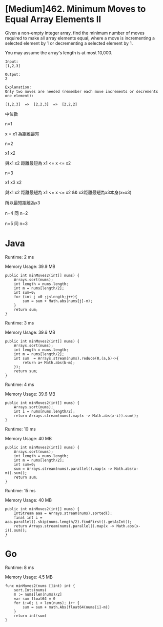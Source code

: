 # [Medium]462. Minimum Moves to Equal Array Elements II
Given a non-empty integer array, find the minimum number of moves required to make all array elements equal, where a move is incrementing a selected element by 1 or decrementing a selected element by 1.

You may assume the array's length is at most 10,000.

    Input:
    [1,2,3]

    Output:
    2

    Explanation:
    Only two moves are needed (remember each move increments or decrements one element):

    [1,2,3]  =>  [2,2,3]  =>  [2,2,2]





中位數

n=1

x = x1 為距離最短


n=2

x1 x2

與x1 x2 距離最短為 x1 <= x <= x2


n=3

x1 x3 x2

與x1 x2 距離最短為 x1 <= x <= x2 && x3距離最短為x3本身(x=x3)

所以最短距離為x3


n=4 同 n=2


n=5 同 n=3

# Java
Runtime: 2 ms

Memory Usage: 39.9 MB

    public int minMoves2(int[] nums) {
        Arrays.sort(nums);
        int length = nums.length;
        int m = nums[length/2];
        int sum=0;
        for (int j =0 ;j<length;j++){
            sum = sum + Math.abs(nums[j]-m);
        }
        return sum;
    }
    
Runtime: 3 ms

Memory Usage: 39.6 MB  

    public int minMoves2(int[] nums) {
        Arrays.sort(nums);
        int length = nums.length;
        int m = nums[length/2];
        int sum  = Arrays.stream(nums).reduce(0,(a,b)->{
            return a+ Math.abs(b-m);
        });
        return sum;
    }
    
Runtime: 4 ms

Memory Usage: 39.6 MB

    public int minMoves2(int[] nums) {
        Arrays.sort(nums);
        int i = nums[nums.length/2];
        return Arrays.stream(nums).map(x -> Math.abs(x-i)).sum();
    }


Runtime: 10 ms

Memory Usage: 40 MB 

    public int minMoves2(int[] nums) {
        Arrays.sort(nums);
        int length = nums.length;
        int m = nums[length/2];        
        int sum=0;
        sum = Arrays.stream(nums).parallel().map(x -> Math.abs(x-m)).sum();
        return sum;
    }

Runtime: 15 ms

Memory Usage: 40 MB

    public int minMoves2(int[] nums) {
        IntStream aaa = Arrays.stream(nums).sorted();
        final int i = aaa.parallel().skip(nums.length/2).findFirst().getAsInt();
        return Arrays.stream(nums).parallel().map(x -> Math.abs(x-i)).sum();
    }
    
# Go
Runtime: 8 ms

Memory Usage: 4.5 MB

    func minMoves2(nums []int) int {
        sort.Ints(nums)
        m := nums[len(nums)/2]
        var sum float64 = 0
        for i:=0; i < len(nums); i++ {
            sum = sum + math.Abs(float64(nums[i]-m))
        }
        return int(sum)
    }
    
